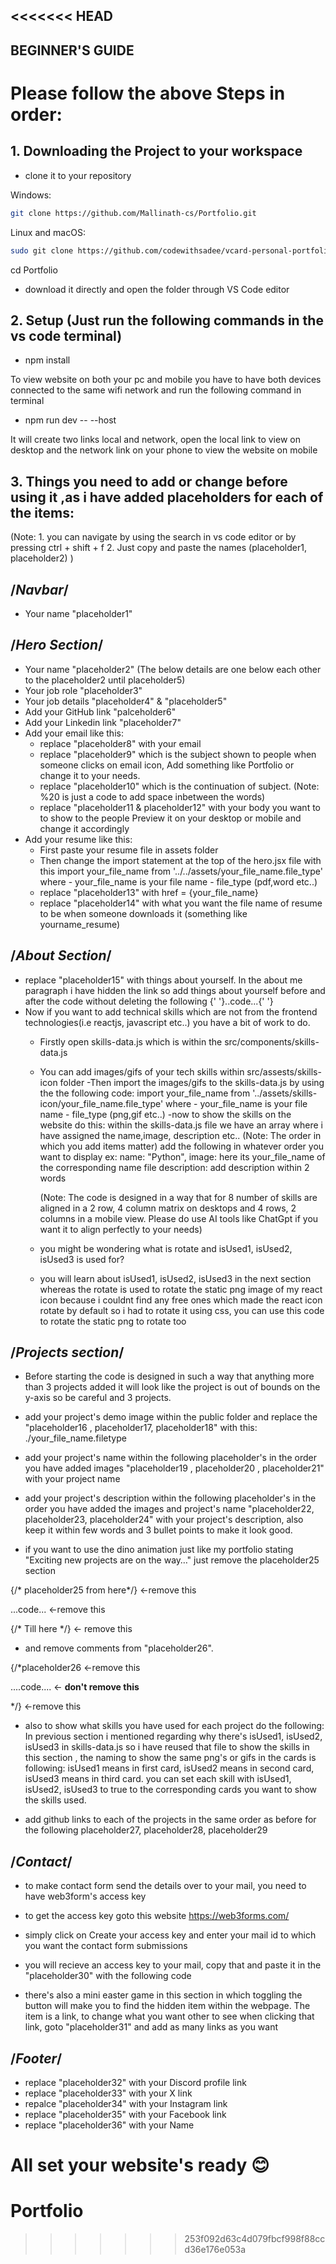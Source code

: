 <<<<<<< HEAD
-------------------------------------------
BEGINNER'S GUIDE
-------------------------------------------
# Please follow the above Steps in order:

## 1. Downloading the Project to your workspace

- clone it to your repository

Windows:

```bash
git clone https://github.com/Mallinath-cs/Portfolio.git
```

Linux and macOS:

```bash
sudo git clone https://github.com/codewithsadee/vcard-personal-portfolio.git
```
cd Portfolio

- download it directly and open the folder through VS Code editor

## 2. Setup (Just run the following commands in the vs code terminal)

- npm install

To view website on both your pc and mobile you have to have both devices connected to the same wifi network and run the following command in terminal

- npm run dev -- --host

It will create two links local and network, open the local link to view on desktop and the network link on your phone to view the website on mobile


## 3. Things you need to add or change before using it ,as i have added placeholders for each of the items:
(Note: 
    1. you can navigate by using the search in vs code editor or by pressing ctrl + shift + f
    2. Just copy and paste the names (placeholder1, placeholder2)
)

## /*Navbar*/
- Your name "placeholder1"

## /*Hero Section*/
- Your name "placeholder2"
(The below details are one below each other to the placeholder2 until placeholder5)
- Your job role "placeholder3" 
- Your job details "placeholder4" & "placeholder5"
- Add your GitHub link "palceholder6"
- Add your Linkedin link "placeholder7"
- Add your email like this:
    - replace "placeholder8" with your email
    - replace "placeholder9" which is the subject shown to people when someone clicks on email icon, Add something like Portfolio or change it to your needs.
    - replace "placeholder10" which is the continuation of subject.
    (Note: %20 is just a code to add space inbetween the words)
    - replace "placeholder11 & placeholder12" with your body you want to to show to the people
    Preview it on your desktop or mobile and change it accordingly
- Add your resume like this:
    - First paste your resume file in assets folder
    - Then change the import statement at the top of the hero.jsx file with this import your_file_name from '../../assets/your_file_name.file_type'
        where - your_file_name is your file name
              - file_type (pdf,word etc..)
    - replace "placeholder13" with href = {your_file_name}
    - replace "placeholder14" with what you want the file name of resume to be when someone downloads it (something like yourname_resume)

## /*About Section*/
- replace "placeholder15" with things about yourself. In the about me paragraph i have hidden the link so add things about yourself before and after the code without deleting the following
{' '}..code...{' '}
- Now if you want to add technical skills which are not from the frontend technologies(i.e reactjs, javascript etc..) you have a bit of work to do.
    - Firstly open skills-data.js which is within the src/components/skills-data.js
    - You can add images/gifs of your tech skills within src/assests/skills-icon folder
    -Then import the images/gifs to the skills-data.js by using the the following code:
    import your_file_name from '../assets/skills-icon/your_file_name.file_type'
        where - your_file_name is your file name
                - file_type (png,gif etc..)
    -now to show the skills on the website do this:
        within the skills-data.js file we have an array where i have assigned the name,image, description etc..
        (Note: The order in which you add items matter)
        add the following in whatever order you want to display
        ex:
        name: "Python",
        image: here its your_file_name of the corresponding name file
        description: add description within 2 words

        (Note: The code is designed in a way that for 8 number of skills are aligned in a 2 row, 4 column matrix on desktops and 4 rows, 2 columns in a mobile view. Please do use AI tools like ChatGpt if you want it to align perfectly to your needs)
    - you might be wondering what is rotate and isUsed1, isUsed2, isUsed3 is used for?
    - you will learn about isUsed1, isUsed2, isUsed3 in the next section whereas the rotate is used to rotate the static png image of my react icon because i couldnt find any free ones which made the react icon rotate by default so i had to rotate it using css, you can use this code to rotate the static png to rotate too


## /*Projects section*/

- Before starting the code is designed in such a way that anything more than 3 projects added it will look like the project is out of bounds on the y-axis so be careful and 3 projects.

- add your project's demo image within the public folder and replace the "placeholder16 , placeholder17, placeholder18" with this: ./your_file_name.filetype

- add your project's name within the following placeholder's in the order you have added images
"placeholder19 , placeholder20 , placeholder21" with your project name

- add your project's description within the following placeholder's in the order you have added the images and project's name
"placeholder22, placeholder23, placeholder24" with your project's description, also keep it within few words and 3 bullet points to make it look good.

- if you want to use the dino animation just like my portfolio stating "Exciting new projects are on the way…" just remove the placeholder25 section

{/* placeholder25 from here*/} <-remove this

...code...  <-remove this

{/* Till here */} <- remove this


- and remove comments from "placeholder26". 

{/*placeholder26  <-remove this

....code....    <-  **don't remove this**

*/}  <-remove this


- also to show what skills you have used for each project do the following:
    In previous section i mentioned regarding why there's isUsed1, isUsed2, isUsed3 in skills-data.js so i have reused that file to show the skills in this section , the naming to show the same png's or gifs in the cards is following: isUsed1 means in first card, isUsed2 means in second card, isUsed3 means in third card. you can set each skill with isUsed1, isUsed2, isUsed3 to true to the corresponding cards you want to show the skills used.

- add github links to each of the projects in the same order as before for the following 
placeholder27, placeholder28, placeholder29


## /*Contact*/

- to make contact form send the details over to your mail, you need to have web3form's access key
- to get the access key goto this website https://web3forms.com/
- simply click on Create your access key and enter your mail id to which you want the contact form submissions
- you will recieve an access key to your mail, copy that and paste it in the "placeholder30" with the following code

- there's also a mini easter game in this section in which toggling the button will make you to find the hidden item within the webpage. The item is a link, to change what you want other to see when clicking that link, goto "placeholder31" and add as many links as you want

## /*Footer*/
- replace "placeholder32" with your Discord profile link
- replace "placeholder33" with your X link
- repalce "placeholder34" with your Instagram link
- replace "placeholder35" with your Facebook link
- replace "placeholder36" with your Name


All set your website's ready 😊
=======
# Portfolio
>>>>>>> 253f092d63c4d079fbcf998f88ccd36e176e053a
